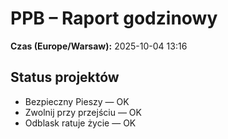 # PPB – Raport godzinowy
**Czas (Europe/Warsaw):** 2025-10-04 13:16

## Status projektów
- Bezpieczny Pieszy — OK
- Zwolnij przy przejściu — OK
- Odblask ratuje życie — OK

